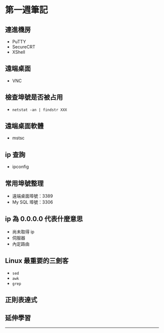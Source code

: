 # 第一週筆記
## 連進機房
* PuTTY
* SecureCRT
* XShell

## 遠端桌面
* VNC

## 檢查埠號是否被占用
* `netstat -an | findstr XXX`

## 遠端桌面軟體
* mstsc

## ip 查詢
* ipconfig

## 常用埠號整理
* 遠端桌面埠號：3389
* My SQL 埠號：3306

## ip 為 0.0.0.0 代表什麼意思
* 尚未取得 ip
* 伺服器
* 內定路由

## Linux 最重要的三劍客
* `sed`
* `awk`
* `grep`

## 正則表達式

## 延伸學習

<hr>
